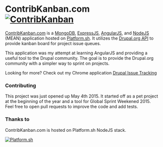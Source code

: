 # ContribKanban.com [![ContribKanban](https://img.shields.io/gratipay/team/contribkanban-com.svg)]()

[ContribKanban.com](http://contribkanban.com) is a [MongoDB](https://www.mongodb.com/), [ExpressJS](http://expressjs.com/en/index.html), [AngularJS](https://angularjs.org/), and [NodeJS](https://nodejs.org/en/) (MEAN) application hosted on [Platform.sh](https://platform.sh/). It utilizes the [Drupal.org API](https://www.drupal.org/api) to provide kanban board for project issue queues.

This application was my attempt at learning AngularJS and providing a useful tool to the Drupal community. The goal is to provide the Drupal.org community with a simpler way to sprint on projects.

Looking for more? Check out my Chrome application [Drupal Issue Tracking](https://chrome.google.com/webstore/detail/drupal-issue-tracking/gigmieclehjecoglmlmgokcekfklonmb)

### Contributing

This project was just opened up May 4th 2015. It started off as a pet project at the beginning of the year and a tool for Global Sprint Weekened 2015. Feel free to open pull requests to improve the code and add tests.

### Thanks to

ContribKanban.com is hosted on Platform.sh NodeJS stack.

[![Platform.sh](https://contribkanban.com/assets/hosted-on-platform.png)](https://platform.sh/)
